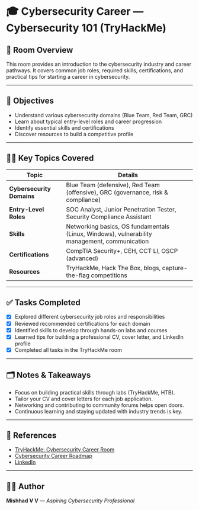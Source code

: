 # 🎓 Cybersecurity Career — Cybersecurity 101 (TryHackMe)

## 📌 Room Overview
This room provides an introduction to the cybersecurity industry and career pathways. It covers common job roles, required skills, certifications, and practical tips for starting a career in cybersecurity.

---

## 🎯 Objectives
- Understand various cybersecurity domains (Blue Team, Red Team, GRC)
- Learn about typical entry-level roles and career progression
- Identify essential skills and certifications
- Discover resources to build a competitive profile 

---

## 🧑‍💻 Key Topics Covered

| Topic | Details |
| ----- | -------- |
| **Cybersecurity Domains** | Blue Team (defensive), Red Team (offensive), GRC (governance, risk & compliance) |
| **Entry-Level Roles** | SOC Analyst, Junior Penetration Tester, Security Compliance Assistant |
| **Skills** | Networking basics, OS fundamentals (Linux, Windows), vulnerability management, communication |
| **Certifications** | CompTIA Security+, CEH, CCT LI, OSCP (advanced) |
| **Resources** | TryHackMe, Hack The Box, blogs, capture-the-flag competitions |

---

## ✅ Tasks Completed
- [x] Explored different cybersecurity job roles and responsibilities
- [x] Reviewed recommended certifications for each domain
- [x] Identified skills to develop through hands-on labs and courses
- [x] Learned tips for building a professional CV, cover letter, and LinkedIn profile
- [x] Completed all tasks in the TryHackMe room

---

## 🗂️ Notes & Takeaways
- Focus on building practical skills through labs (TryHackMe, HTB).
- Tailor your CV and cover letters for each job application.
- Networking and contributing to community forums helps open doors.
- Continuous learning and staying updated with industry trends is key.

---

## 🔗 References
- [TryHackMe: Cybersecurity Career Room](https://tryhackme.com)
- [Cybersecurity Career Roadmap](https://www.cyberseek.org/pathway.html)
- [LinkedIn](https://www.linkedin.com)

---

## 👨‍💻 Author
**Mishhad V V** — *Aspiring Cybersecurity Professional*


